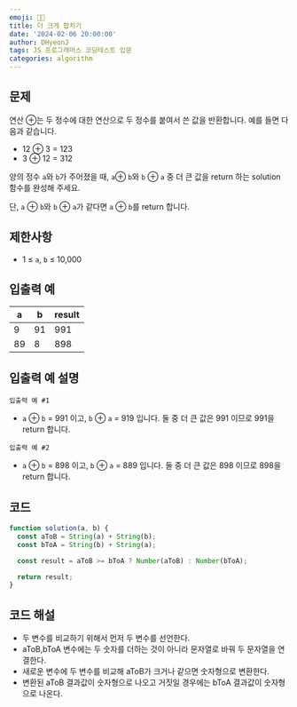 ```yaml
---
emoji: 🧑‍💻
title: 더 크게 합치기
date: '2024-02-06 20:00:00'
author: DHyeonJ
tags: JS 프로그래머스 코딩테스트 입문
categories: algorithm
---
```


## 문제

연산 ⊕는 두 정수에 대한 연산으로 두 정수를 붙여서 쓴 값을 반환합니다.
예를 들면 다음과 같습니다.

- 12 ⊕ 3 = 123
- 3 ⊕ 12 = 312

양의 정수 `a`와 `b`가 주어졌을 때, `a`⊕ `b`와 `b` ⊕ `a` 중 더 큰 값을 return 하는 solution 함수를 완성해 주세요.

단, `a` ⊕ `b`와 `b` ⊕ `a`가 같다면 `a` ⊕ `b`를 return 합니다.

## 제한사항

- 1 ≤ `a`, `b` ≤ 10,000

## 입출력 예

| a   | b   | result |
| --- | --- | ------ |
| 9   | 91  | 991    |
| 89  | 8   | 898    |

## 입출력 예 설명

`입출력 예 #1`

- `a` ⊕ `b` = 991 이고, `b` ⊕ `a` = 919 입니다. 둘 중 더 큰 값은 991 이므로 991을 return 합니다.

`입출력 예 #2`

- `a` ⊕ `b` = 898 이고, `b` ⊕ `a` = 889 입니다. 둘 중 더 큰 값은 898 이므로 898을 return 합니다.

## 코드

```js
function solution(a, b) {
  const aToB = String(a) + String(b);
  const bToA = String(b) + String(a);

  const result = aToB >= bToA ? Number(aToB) : Number(bToA);

  return result;
}
```

## 코드 해설

- 두 변수를 비교하기 위해서 먼저 두 변수를 선언한다.
- aToB,bToA 변수에는 두 숫자를 더하는 것이 아니라 문자열로 바꿔 두 문자열을 연결한다.
- 새로운 변수에 두 변수를 비교해 aToB가 크거나 같으면 숫자형으로 변환한다.
- 변환된 aToB 결과값이 숫자형으로 나오고 거짓일 경우에는 bToA 결과값이 숫자형으로 나온다.

```toc

```

